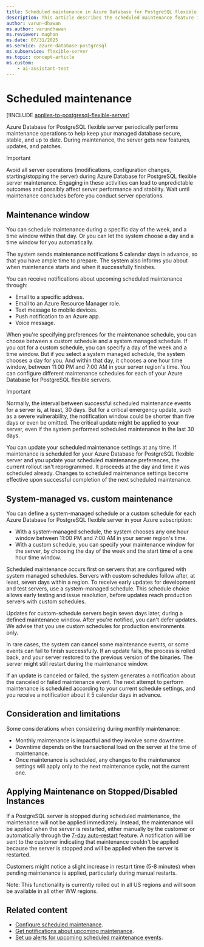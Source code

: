 ```yaml
---
title: Scheduled maintenance in Azure Database for PostgreSQL flexible server
description: This article describes the scheduled maintenance feature in Azure Database for PostgreSQL flexible server.
author: varun-dhawan
ms.author: varundhawan
ms.reviewer: maghan
ms.date: 07/31/2025
ms.service: azure-database-postgresql
ms.subservice: flexible-server
ms.topic: concept-article
ms.custom:
    - ai-assistant-test
---
```


# Scheduled maintenance

[!INCLUDE [applies-to-postgresql-flexible-server](~/reusable-content/ce-skilling/azure/includes/postgresql/includes/applies-to-postgresql-flexible-server.md)]

Azure Database for PostgreSQL flexible server periodically performs maintenance operations to help keep your managed database secure, stable, and up to date. During maintenance, the server gets new features, updates, and patches.

> [!IMPORTANT]  
> Avoid all server operations (modifications, configuration changes, starting/stopping the server) during Azure Database for PostgreSQL flexible server maintenance. Engaging in these activities can lead to unpredictable outcomes and possibly affect server performance and stability. Wait until maintenance concludes before you conduct server operations.

## Maintenance window

You can schedule maintenance during a specific day of the week, and a time window within that day. Or you can let the system choose a day and a time window for you automatically.

The system sends maintenance notifications 5 calendar days in advance, so that you have ample time to prepare. The system also informs you about when maintenance starts and when it successfully finishes.

You can receive notifications about upcoming scheduled maintenance through:

- Email to a specific address.
- Email to an Azure Resource Manager role.
- Text message to mobile devices.
- Push notification to an Azure app.
- Voice message.

When you're specifying preferences for the maintenance schedule, you can choose between a custom schedule and a system managed schedule. If you opt for a custom schedule, you can specify a day of the week and a time window. But if you select a system managed schedule, the system chooses a day for you. And within that day, it chooses a one hour time window, between 11:00 PM and 7:00 AM in your server region's time. You can configure different maintenance schedules for each of your Azure Database for PostgreSQL flexible servers.

> [!IMPORTANT]
> Normally, the interval between successful scheduled maintenance events for a server is, at least, 30 days. But for a critical emergency update, such as a severe vulnerability, the notification window could be shorter than five days or even be omitted. The critical update might be applied to your server, even if the system performed scheduled maintenance in the last 30 days.

You can update your scheduled maintenance settings at any time. If maintenance is scheduled for your Azure Database for PostgreSQL flexible server and you update your scheduled maintenance preferences, the current rollout isn't reprogrammed. It proceeds at the day and time it was scheduled already. Changes to scheduled maintenance settings become effective upon successful completion of the next scheduled maintenance.

## System-managed vs. custom maintenance

You can define a system-managed schedule or a custom schedule for each Azure Database for PostgreSQL flexible server in your Azure subscription:

- With a system-managed schedule, the system chooses any one hour window between 11:00 PM and 7:00 AM in your server region's time.
- With a custom schedule, you can specify your maintenance window for the server, by choosing the day of the week and the start time of a one hour time window.

Scheduled maintenance occurs first on servers that are configured with system managed schedules. Servers with custom schedules follow after, at least, seven days within a region. To receive early updates for development and test servers, use a system-managed schedule. This schedule choice allows early testing and issue resolution, before updates reach production servers with custom schedules.

Updates for custom-schedule servers begin seven days later, during a defined maintenance window. After you're notified, you can't defer updates. We advise that you use custom schedules for production environments only.

In rare cases, the system can cancel some maintenance events, or some events can fail to finish successfully. If an update fails, the process is rolled back, and your server restored to the previous version of the binaries. The server might still restart during the maintenance window.

If an update is canceled or failed, the system generates a notification about the canceled or failed maintenance event. The next attempt to perform maintenance is scheduled according to your current schedule settings, and you receive a notification about it 5 calendar days in advance.

## Consideration and limitations

Some considerations when considering during monthly maintenance:

- Monthly maintenance is impactful and they involve some downtime.
- Downtime depends on the transactional load on the server at the time of maintenance.
- Once maintenance is scheduled, any changes to the maintenance settings will apply only to the next maintenance cycle, not the current one.

## Applying Maintenance on Stopped/Disabled Instances
If a PostgreSQL server is stopped during scheduled maintenance, the maintenance will not be applied immediately. Instead, the maintenance will be applied when the server is restarted, either manually by the customer or automatically through the [7-day auto-restart](./concepts-limits.md#stopstart-operations) feature. A notification will be sent to the customer indicating that maintenance couldn't be applied because the server is stopped and will be applied when the server is restarted.

Customers might notice a slight increase in restart time (5-8 minutes) when pending maintenance is applied, particularly during manual restarts.

Note: This functionality is currently rolled out in all US regions and will soon be available in all other WW regions.

## Related content

- [Configure scheduled maintenance](how-to-configure-scheduled-maintenance.md).
- [Get notifications about upcoming maintenance](/azure/service-health/service-notifications).
- [Set up alerts for upcoming scheduled maintenance events](/azure/service-health/resource-health-alert-monitor-guide).
